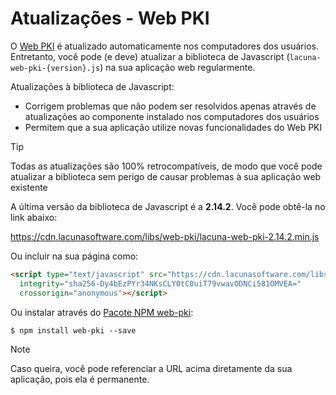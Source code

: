 ﻿# Atualizações - Web PKI

O [Web PKI](index.md) é atualizado automaticamente nos computadores dos usuários. Entretanto, você pode (e deve)
atualizar a biblioteca de Javascript (`lacuna-web-pki-{version}.js`) na sua aplicação web regularmente.

Atualizações à biblioteca de Javascript:

* Corrigem problemas que não podem ser resolvidos apenas através de atualizações ao componente instalado nos computadores dos usuários
* Permitem que a sua aplicação utilize novas funcionalidades do Web PKI

> [!TIP]
> Todas as atualizações são 100% retrocompatíveis, de modo que você pode atualizar a biblioteca sem
> perigo de causar problemas à sua aplicação web existente

A última versão da biblioteca de Javascript é a **2.14.2**. Você pode obtê-la no link abaixo:

https://cdn.lacunasoftware.com/libs/web-pki/lacuna-web-pki-2.14.2.min.js

Ou incluir na sua página como:
```html
<script type="text/javascript" src="https://cdn.lacunasoftware.com/libs/web-pki/lacuna-web-pki-2.14.2.min.js"
  integrity="sha256-Dy4bEzPYr34NKsCLY0tC0uiT79vwavODNCi581OMVEA="
  crossorigin="anonymous"></script>
```

Ou instalar através do [Pacote NPM web-pki](https://www.npmjs.com/package/web-pki):

```
$ npm install web-pki --save
```

> [!NOTE]
> Caso queira, você pode referenciar a URL acima diretamente da sua aplicação, pois ela é permanente.
